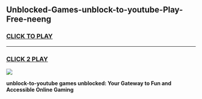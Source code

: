 
## Unblocked-Games-unblock-to-youtube-Play-Free-neeng
<h3>
<a href="https://premium76.site?title=unblock-to-youtube&ref=23A">CLICK TO PLAY</a></h3>
<hr>

<h3>
<a href="https://premium76.site?title=unblock-to-youtube&ref=23A">CLICK 2 PLAY</a>
  
</h3>

<a href="https://premium76.site?title=unblock-to-youtube&ref=23A"><img src="https://clearcache.store/games.png"></a>


**unblock-to-youtube games unblocked: Your Gateway to Fun and Accessible Online Gaming**
